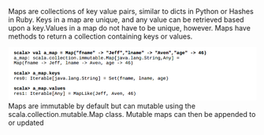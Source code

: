 Maps are collections of key value pairs, similar to dicts in Python or Hashes in Ruby. Keys in a map are unique, and any value can be retrieved based upon a key.Values in a map do not have to be unique, however. Maps have methods to return a collection containing keys or values.

![](/assets/maps.png)Maps are immutable by default but can mutable using the scala.collection.mutable.Map  class. Mutable maps can then be appended to or updated

